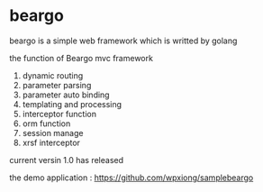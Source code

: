 # beargo
beargo is a simple  web framework which is writted by golang 

the function of Beargo mvc framework

1. dynamic routing
2. parameter parsing
3. parameter auto binding
4. templating and processing
5. interceptor function
6. orm function
7. session manage
8. xrsf interceptor


current versin 1.0 has released

the demo application :
https://github.com/wpxiong/samplebeargo

